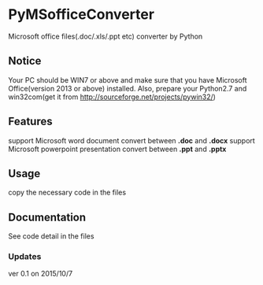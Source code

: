 # PyMSofficeConverter
Microsoft office files(.doc/.xls/.ppt etc) converter by Python

## Notice
Your PC should be WIN7 or above and make sure that you have Microsoft Office(version 2013 or above) installed. Also, prepare your Python2.7 and win32com(get it from http://sourceforge.net/projects/pywin32/)

## Features  
support Microsoft word document convert between **.doc** and **.docx**
support Microsoft powerpoint presentation convert between **.ppt** and **.pptx**

## Usage
copy the necessary code in the files

## Documentation
See code detail in the files

### Updates
ver 0.1 on 2015/10/7